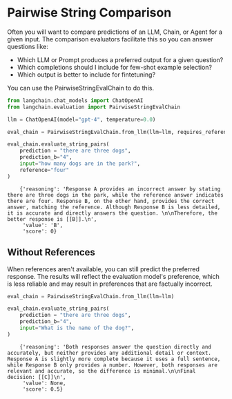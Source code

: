 # Pairwise String Comparison

Often you will want to compare predictions of an LLM, Chain, or Agent for a given input. The comparison evaluators facilitate this so you can answer questions like:
- Which LLM or Prompt produces a preferred output for a given question?
- Which completions should I include for few-shot example selection?
- Which output is better to include for fintetuning?

You can use the PairwiseStringEvalChain to do this.

<!-- WARNING: THIS FILE WAS AUTOGENERATED! DO NOT EDIT! Instead, edit the notebook w/the location & name as this file. -->


```python
from langchain.chat_models import ChatOpenAI
from langchain.evaluation import PairwiseStringEvalChain

llm = ChatOpenAI(model="gpt-4", temperature=0.0)

eval_chain = PairwiseStringEvalChain.from_llm(llm=llm, requires_reference=True)
```


```python
eval_chain.evaluate_string_pairs(
    prediction = "there are three dogs",
    prediction_b="4",
    input="how many dogs are in the park?",
    reference="four"
)
```

<CodeOutputBlock lang="python">

```
    {'reasoning': 'Response A provides an incorrect answer by stating there are three dogs in the park, while the reference answer indicates there are four. Response B, on the other hand, provides the correct answer, matching the reference. Although Response B is less detailed, it is accurate and directly answers the question. \n\nTherefore, the better response is [[B]].\n',
     'value': 'B',
     'score': 0}
```

</CodeOutputBlock>

## Without References

When references aren't available, you can still predict the preferred response.
The results will reflect the evaluation model's preference, which is less reliable and may result
in preferences that are factually incorrect.


```python
eval_chain = PairwiseStringEvalChain.from_llm(llm=llm)
```


```python
eval_chain.evaluate_string_pairs(
    prediction = "there are three dogs",
    prediction_b="4",
    input="What is the name of the dog?",
)
```

<CodeOutputBlock lang="python">

```
    {'reasoning': 'Both responses answer the question directly and accurately, but neither provides any additional detail or context. Response A is slightly more complete because it uses a full sentence, while Response B only provides a number. However, both responses are relevant and accurate, so the difference is minimal.\n\nFinal decision: [[C]]\n',
     'value': None,
     'score': 0.5}
```

</CodeOutputBlock>
